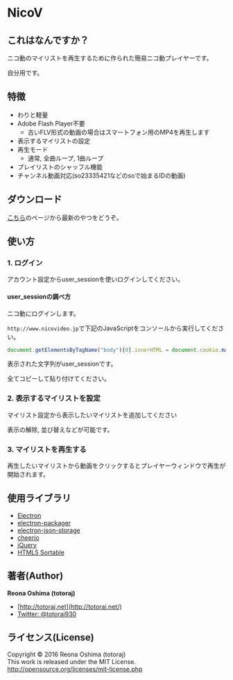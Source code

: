 # NicoV

## これはなんですか？

ニコ動のマイリストを再生するために作られた簡易ニコ動プレイヤーです。

自分用です。

## 特徴

* わりと軽量
* Adobe Flash Player不要
  - 古いFLV形式の動画の場合はスマートフォン用のMP4を再生します
* 表示するマイリストの設定
* 再生モード
  - 通常, 全曲ループ, 1曲ループ
* プレイリストのシャッフル機能
* チャンネル動画対応(so23335421などのsoで始まるIDの動画)

## ダウンロード

[こちら](https://github.com/totoraj930/NicoV/releases)のページから最新のやつをどうぞ。

## 使い方

### 1. ログイン

アカウント設定からuser_sessionを使いログインしてください。

#### user_sessionの調べ方

ニコ動にログインします。

`http://www.nicovideo.jp`で下記のJavaScriptをコンソールから実行してください。

```javascript
document.getElementsByTagName("body")[0].innerHTML = document.cookie.match(/user_session=(.+?);/)[1];
```

表示された文字列がuser_sessionです。

全てコピーして貼り付けてください。


### 2. 表示するマイリストを設定

マイリスト設定から表示したいマイリストを追加してください

表示の解除, 並び替えなどが可能です。


### 3. マイリストを再生する

再生したいマイリストから動画をクリックするとプレイヤーウィンドウで再生が開始されます。


## 使用ライブラリ

* [Electron](http://electron.atom.io)
* [electron-packager](https://github.com/electron-userland/electron-packager)
* [electron-json-storage](https://github.com/jviotti/electron-json-storage/)
* [cheerio](https://github.com/cheeriojs/cheerio/)
* [jQuery](http://jquery.com/)
* [HTML5 Sortable](http://farhadi.ir/projects/html5sortable/)


## 著者(Author)
**Reona Oshima (totoraj)**
* [http://totoraj.net](http://totoraj.net/)
* [Twitter: @totoraj930](https://twitter.com/totoraj930/)


## ライセンス(License)
Copyright &copy; 2016 Reona Oshima (totoraj)  
This work is released  under the MIT License.  
<http://opensource.org/licenses/mit-license.php>
